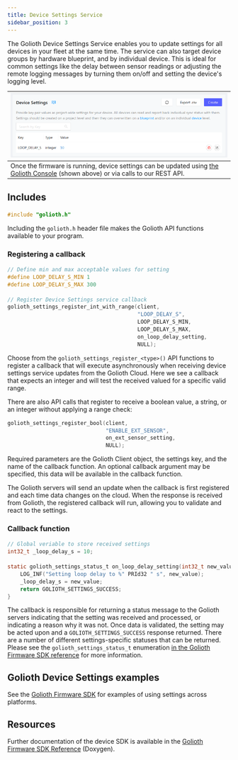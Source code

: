 ```yaml
---
title: Device Settings Service
sidebar_position: 3
---
```


The Golioth Device Settings Service enables you to update settings for all
devices in your fleet at the same time. The service can also target device
groups by hardware blueprint, and by individual device. This is ideal for common
settings like the delay between sensor readings or adjusting the remote logging
messages by turning them on/off and setting the device's logging level.

| ![Use the Golioth Console to change device settings remotely](../assets/golioth-device-settings-menu.png) |
| -- |
| Once the firmware is running, device settings can be updated using [the Golioth Console](https://console.golioth.io) (shown above) or via calls to our REST API. |

## Includes

```c
#include "golioth.h"
```

Including the `golioth.h` header file makes the Golioth API functions available
to your program.

### Registering a callback

```c
// Define min and max acceptable values for setting
#define LOOP_DELAY_S_MIN 1
#define LOOP_DELAY_S_MAX 300

// Register Device Settings service callback
golioth_settings_register_int_with_range(client,
                                         "LOOP_DELAY_S",
                                         LOOP_DELAY_S_MIN,
                                         LOOP_DELAY_S_MAX,
                                         on_loop_delay_setting,
                                         NULL);
```

Choose from the `golioth_settings_register_<type>()` API functions to register a
callback that will execute asynchronously when receiving device settings service
updates from the Golioth Cloud. Here we see a callback that expects an integer
and will test the received valued for a specific valid range.

There are also API calls that register to receive a boolean value, a string, or
an integer without applying a range check:

```c
golioth_settings_register_bool(client,
                               "ENABLE_EXT_SENSOR",
                               on_ext_sensor_setting,
                               NULL);
```

Required parameters are the Golioth Client object, the settings key, and the
name of the callback function. An optional callback argument may be specified,
this data will be available in the callback function.

The Golioth servers will send an update when the callback is first registered
and each time data changes on the cloud. When the response is received from
Golioth, the registered callback will run, allowing you to validate and react to
the settings.

### Callback function

```c
// Global veriable to store received settings
int32_t _loop_delay_s = 10;

static golioth_settings_status_t on_loop_delay_setting(int32_t new_value, void* arg) {
    LOG_INF("Setting loop delay to %" PRId32 " s", new_value);
    _loop_delay_s = new_value;
    return GOLIOTH_SETTINGS_SUCCESS;
}
```

The callback is responsible for returning a status message to the Golioth
servers indicating that the setting was received and processed, or indicating a
reason why it was not. Once data is validated, the setting may be acted upon and
a `GOLIOTH_SETTINGS_SUCCESS` response returned. There are a number of different
settings-specific statuses that can be returned. Please see the
`golioth_settings_status_t` enumeration [in the Golioth Firmware SDK
reference](https://firmware-sdk-docs.golioth.io/group__golioth__settings.html)
for more information.

## Golioth Device Settings examples

See the [Golioth Firmware
SDK](https://github.com/golioth/golioth-firmware-sdk/tree/main/examples) for
examples of using settings across platforms.

## Resources

Further documentation of the device SDK is available in the [Golioth Firmware
SDK
Reference](https://firmware-sdk-docs.golioth.io/group__golioth__settings.html)
(Doxygen).

